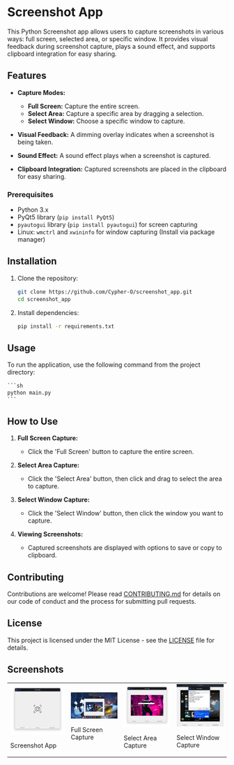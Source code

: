 # Screenshot App

This Python Screenshot app allows users to capture screenshots in various ways: full screen, selected area, or specific window. It provides visual feedback during screenshot capture, plays a sound effect, and supports clipboard integration for easy sharing.

## Features

- **Capture Modes:**
  - **Full Screen:** Capture the entire screen.
  - **Select Area:** Capture a specific area by dragging a selection.
  - **Select Window:** Choose a specific window to capture.

- **Visual Feedback:** A dimming overlay indicates when a screenshot is being taken.
  
- **Sound Effect:** A sound effect plays when a screenshot is captured.

- **Clipboard Integration:** Captured screenshots are placed in the clipboard for easy sharing.

### Prerequisites

- Python 3.x
- PyQt5 library (`pip install PyQt5`)
- `pyautogui` library (`pip install pyautogui`) for screen capturing
- Linux: `wmctrl` and `xwininfo` for window capturing (Install via package manager)

## Installation

1. Clone the repository:

    ```sh
    git clone https://github.com/Cypher-O/screenshot_app.git
    cd screenshot_app
    ```

2. Install dependencies:

    ```sh
    pip install -r requirements.txt
    ```

## Usage

To run the application, use the following command from the project directory:

    ```sh
    python main.py
    ```

## How to Use

1. **Full Screen Capture:**
    - Click the 'Full Screen' button to capture the entire screen.

2. **Select Area Capture:**
    - Click the 'Select Area' button, then click and drag to select the area to capture.

3. **Select Window Capture:**
    - Click the 'Select Window' button, then click the window you want to capture.

4. **Viewing Screenshots:**
    - Captured screenshots are displayed with options to save or copy to clipboard.

## Contributing

Contributions are welcome! Please read [CONTRIBUTING.md](CONTRIBUTING.md) for details on our code of conduct and the process for submitting pull requests.

## License

This project is licensed under the MIT License - see the [LICENSE](LICENSE) file for details.

## Screenshots

<table>
    <tr>
        <td>
            <img src="assets/screenshot/screenshot1.png" alt="Screenshot 1" width="300">
            <p>Screenshot App</p>
        </td>
        <td>
            <img src="assets/screenshot/screenshot2.png" alt="Screenshot 1" width="300">
            <p>Full Screen Capture</p>
        </td>
        <td>
            <img src="assets/screenshot/screenshot3.png" alt="Screenshot 2" width="300">
            <p>Select Area Capture</p>
        </td>
         <td>
            <img src="assets/screenshot/screenshot4.png" alt="Screenshot 3" width="300">
            <p>Select Window Capture</p>
        </td>
    </tr>
</table>
